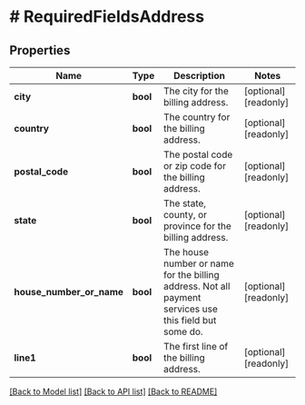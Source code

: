# # RequiredFieldsAddress

## Properties

Name | Type | Description | Notes
------------ | ------------- | ------------- | -------------
**city** | **bool** | The city for the billing address. | [optional] [readonly]
**country** | **bool** | The country for the billing address. | [optional] [readonly]
**postal_code** | **bool** | The postal code or zip code for the billing address. | [optional] [readonly]
**state** | **bool** | The state, county, or province for the billing address. | [optional] [readonly]
**house_number_or_name** | **bool** | The house number or name for the billing address. Not all payment services use this field but some do. | [optional] [readonly]
**line1** | **bool** | The first line of the billing address. | [optional] [readonly]

[[Back to Model list]](../../README.md#models) [[Back to API list]](../../README.md#endpoints) [[Back to README]](../../README.md)
